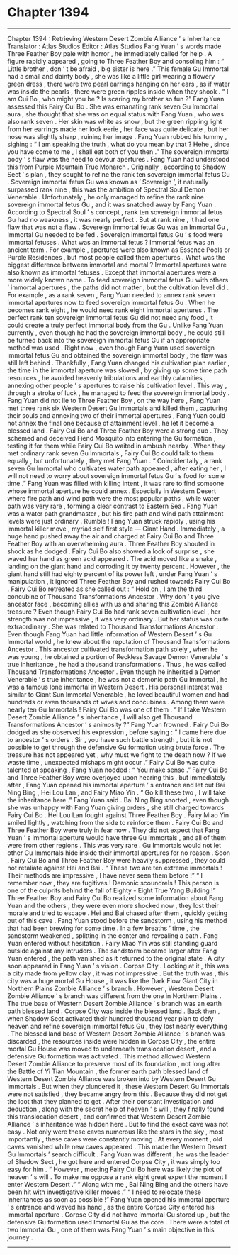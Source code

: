 
# Chapter 1394


---

Chapter 1394 : Retrieving Western Desert Zombie Alliance ’ s Inheritance
Translator :
Atlas Studios
Editor :
Atlas Studios
Fang Yuan ’ s words made Three Feather Boy pale with horror , he immediately called for help .
A figure rapidly appeared , going to Three Feather Boy and consoling him : “ Little brother , don ’ t be afraid , big sister is here .”
This female Gu Immortal had a small and dainty body , she was like a little girl wearing a flowery green dress , there were two pearl earrings hanging on her ears , as if water was inside the pearls , there were green ripples inside when they shook .
“ I am Cui Bo , who might you be ? Is scaring my brother so fun ?”
Fang Yuan assessed this Fairy Cui Bo .
She was emanating rank seven Gu Immortal aura , she thought that she was on equal status with Fang Yuan , who was also rank seven .
Her skin was white as snow , but the green rippling light from her earrings made her look eerie , her face was quite delicate , but her nose was slightly sharp , ruining her image .
Fang Yuan rubbed his tummy , sighing : “ I am speaking the truth , what do you mean by that ? Hehe , since you have come to me , I shall eat both of you then .”
The sovereign immortal body ’ s flaw was the need to devour apertures .
Fang Yuan had understood this from Purple Mountain True Monarch .
Originally , according to Shadow Sect ’ s plan , they sought to refine the rank ten sovereign immortal fetus Gu .
Sovereign immortal fetus Gu was known as ‘ Sovereign ’, it naturally surpassed rank nine , this was the ambition of Spectral Soul Demon Venerable .
Unfortunately , he only managed to refine the rank nine sovereign immortal fetus Gu , and it was snatched away by Fang Yuan .
According to Spectral Soul ’ s concept , rank ten sovereign immortal fetus Gu had no weakness , it was nearly perfect . But at rank nine , it had one flaw that was not a flaw .
Sovereign immortal fetus Gu was an Immortal Gu , Immortal Gu needed to be fed .
Sovereign immortal fetus Gu ’ s food were immortal fetuses .
What was an immortal fetus ?
Immortal fetus was an ancient term .
For example , apertures were also known as Essence Pools or Purple Residences , but most people called them apertures .
What was the biggest difference between immortal and mortal ?
Immortal apertures were also known as immortal fetuses . Except that immortal apertures were a more widely known name .
To feed sovereign immortal fetus Gu with others ’ immortal apertures , the paths did not matter , but the cultivation level did .
For example , as a rank seven , Fang Yuan needed to annex rank seven immortal apertures now to feed sovereign immortal fetus Gu . When he becomes rank eight , he would need rank eight immortal apertures .
The perfect rank ten sovereign immortal fetus Gu did not need any food , it could create a truly perfect immortal body from the Gu . Unlike Fang Yuan currently , even though he had the sovereign immortal body , he could still be turned back into the sovereign immortal fetus Gu if an appropriate method was used .
Right now , even though Fang Yuan used sovereign immortal fetus Gu and obtained the sovereign immortal body , the flaw was still left behind .
Thankfully , Fang Yuan changed his cultivation plan earlier , the time in the immortal aperture was slowed , by giving up some time path resources , he avoided heavenly tribulations and earthly calamities , annexing other people ’ s apertures to raise his cultivation level .
This way , through a stroke of luck , he managed to feed the sovereign immortal body .
Fang Yuan did not lie to Three Feather Boy , on the way here , Fang Yuan met three rank six Western Desert Gu Immortals and killed them , capturing their souls and annexing two of their immortal apertures , Fang Yuan could not annex the final one because of attainment level , he let it become a blessed land .
Fairy Cui Bo and Three Feather Boy were a strong duo .
They schemed and deceived Fiend Mosquito into entering the Gu formation , testing it for them while Fairy Cui Bo waited in ambush nearby .
When they met ordinary rank seven Gu Immortals , Fairy Cui Bo could talk to them equally , but unfortunately , they met Fang Yuan .
“ Coincidentally , a rank seven Gu Immortal who cultivates water path appeared , after eating her , I will not need to worry about sovereign immortal fetus Gu ’ s food for some time .”
Fang Yuan was filled with killing intent , it was rare to find someone whose immortal aperture he could annex .
Especially in Western Desert where fire path and wind path were the most popular paths , while water path was very rare , forming a clear contrast to Eastern Sea .
Fang Yuan was a water path grandmaster , but his fire path and wind path attainment levels were just ordinary .
Rumble !
Fang Yuan struck rapidly , using his immortal killer move , myriad self first style — Giant Hand .
Immediately , a huge hand pushed away the air and charged at Fairy Cui Bo and Three Feather Boy with an overwhelming aura .
Three Feather Boy shouted in shock as he dodged .
Fairy Cui Bo also showed a look of surprise , she waved her hand as green acid appeared .
The acid moved like a snake , landing on the giant hand and corroding it by twenty percent .
However , the giant hand still had eighty percent of its power left , under Fang Yuan ’ s manipulation , it ignored Three Feather Boy and rushed towards Fairy Cui Bo .
Fairy Cui Bo retreated as she called out : “ Hold on , I am the third concubine of Thousand Transformations Ancestor . Why don ’ t you give ancestor face , becoming allies with us and sharing this Zombie Alliance treasure ?
Even though Fairy Cui Bo had rank seven cultivation level , her strength was not impressive , it was very ordinary .
But her status was quite extraordinary .
She was related to Thousand Transformations Ancestor .
Even though Fang Yuan had little information of Western Desert ’ s Gu Immortal world , he knew about the reputation of Thousand Transformations Ancestor .
This ancestor cultivated transformation path solely , when he was young , he obtained a portion of Reckless Savage Demon Venerable ’ s true inheritance , he had a thousand transformations . Thus , he was called Thousand Transformations Ancestor .
Even though he inherited a Demon Venerable ’ s true inheritance , he was not a demonic path Gu Immortal , he was a famous lone immortal in Western Desert .
His personal interest was similar to Giant Sun Immortal Venerable , he loved beautiful women and had hundreds or even thousands of wives and concubines . Among them were nearly ten Gu Immortals !
Fairy Cui Bo was one of them .
“ If I take Western Desert Zombie Alliance ’ s inheritance , I will also get Thousand Transformations Ancestor ’ s animosity ?” Fang Yuan frowned .
Fairy Cui Bo dodged as she observed his expression , before saying : “ I came here due to ancestor ’ s orders . Sir , you have such battle strength , but it is not possible to get through the defensive Gu formation using brute force . The treasure has not appeared yet , why must we fight to the death now ? If we waste time , unexpected mishaps might occur .”
Fairy Cui Bo was quite talented at speaking , Fang Yuan nodded : “ You make sense .”
Fairy Cui Bo and Three Feather Boy were overjoyed upon hearing this , but immediately after , Fang Yuan opened his immortal aperture ’ s entrance and let out Bai Ning Bing , Hei Lou Lan , and Fairy Miao Yin .
“ Go kill these two , I will take the inheritance here .” Fang Yuan said .
Bai Ning Bing snorted , even though she was unhappy with Fang Yuan giving orders , she still charged towards Fairy Cui Bo .
Hei Lou Lan fought against Three Feather Boy .
Fairy Miao Yin smiled lightly , watching from the side to reinforce them .
Fairy Cui Bo and Three Feather Boy were truly in fear now .
They did not expect that Fang Yuan ’ s immortal aperture would have three Gu Immortals , and all of them were from other regions .
This was very rare .
Gu Immortals would not let other Gu Immortals hide inside their immortal apertures for no reason .
Soon , Fairy Cui Bo and Three Feather Boy were heavily suppressed , they could not retaliate against Hei and Bai .
“ These two are ten extreme immortals ! Their methods are impressive , I have never seen them before !”
“ I remember now , they are fugitives ! Demonic scoundrels ! This person is one of the culprits behind the fall of Eighty - Eight True Yang Building !”
Three Feather Boy and Fairy Cui Bo realized some information about Fang Yuan and the others , they were even more shocked now , they lost their morale and tried to escape .
Hei and Bai chased after them , quickly getting out of this cave .
Fang Yuan stood before the sandstorm , using his method that had been brewing for some time .
In a few breaths ’ time , the sandstorm weakened , splitting in the center and revealing a path .
Fang Yuan entered without hesitation .
Fairy Miao Yin was still standing guard outside against any intruders .
The sandstorm became larger after Fang Yuan entered , the path vanished as it returned to the original state .
A city soon appeared in Fang Yuan ’ s vision .
Corpse City .
Looking at it , this was a city made from yellow clay , it was not impressive .
But the truth was , this city was a huge mortal Gu House , it was like the Dark Flow Giant City in Northern Plains Zombie Alliance ’ s branch .
However , Western Desert Zombie Alliance ’ s branch was different from the one in Northern Plains .
The true base of Western Desert Zombie Alliance ’ s branch was an earth path blessed land .
Corpse City was inside the blessed land .
Back then , when Shadow Sect activated their hundred thousand year plan to defy heaven and refine sovereign immortal fetus Gu , they lost nearly everything .
The blessed land base of Western Desert Zombie Alliance ’ s branch was discarded , the resources inside were hidden in Corpse City , the entire mortal Gu House was moved to underneath translocation desert , and a defensive Gu formation was activated .
This method allowed Western Desert Zombie Alliance to preserve most of its foundation , not long after the Battle of Yi Tian Mountain , the former earth path blessed land of Western Desert Zombie Alliance was broken into by Western Desert Gu Immortals .
But when they plundered it , these Western Desert Gu Immortals were not satisfied , they became angry from this .
Because they did not get the loot that they planned to get .
After their constant investigation and deduction , along with the secret help of heaven ’ s will , they finally found this translocation desert , and confirmed that Western Desert Zombie Alliance ’ s inheritance was hidden here .
But to find the exact cave was not easy . Not only were these caves numerous like the stars in the sky , most importantly , these caves were constantly moving .
At every moment , old caves vanished while new caves appeared .
This made the Western Desert Gu Immortals ’ search difficult .
Fang Yuan was different , he was the leader of Shadow Sect , he got here and entered Corpse City , it was simply too easy for him .
“ However , meeting Fairy Cui Bo here was likely the plot of heaven ’ s will . To make me oppose a rank eight great expert the moment I enter Western Desert .”
“ Along with me , Bai Ning Bing and the others have been hit with investigative killer moves .”
“ I need to relocate these inheritances as soon as possible !”
Fang Yuan opened his immortal aperture ’ s entrance and waved his hand , as the entire Corpse City entered his immortal aperture .
Corpse City did not have Immortal Gu stored up , but the defensive Gu formation used Immortal Gu as the core .
There were a total of two Immortal Gu , one of them was Fang Yuan ’ s main objective in this journey .

---

